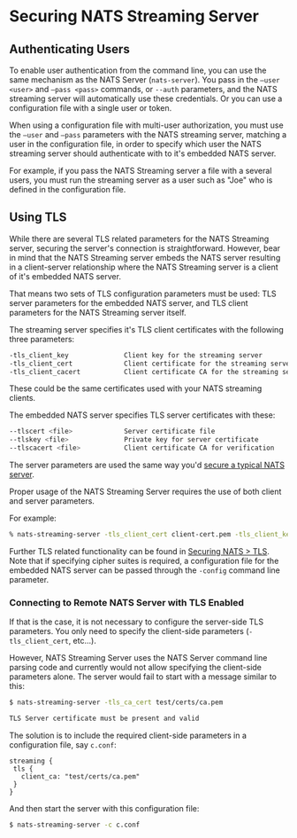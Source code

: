# Securing NATS Streaming Server


## Authenticating Users

To enable user authentication from the command line, you can use the same mechanism as the NATS Server (`nats-server`). You pass in the `—user <user>` and `—pass <pass>` commands, or `--auth` parameters, and the NATS streaming server will automatically use these credentials. Or you can use a configuration file with a single user or token.

When using a configuration file with multi-user authorization, you must use the `—user` and `—pass` parameters with the NATS streaming server, matching a user in the configuration file, in order to specify which user the NATS streaming server should authenticate with to it's embedded NATS server.

For example, if you pass the NATS Streaming server a file with a several users, you must run the streaming server as a user such as "Joe" who is defined in the configuration file.

## Using TLS

While there are several TLS related parameters for the NATS Streaming server, securing the server's connection is straightforward. However, bear in mind that the NATS Streaming server embeds the NATS server resulting in a client-server relationship where the NATS Streaming server is a client of it's embedded NATS server.

That means two sets of TLS configuration parameters must be used: TLS server parameters for the embedded NATS server, and TLS client parameters for the NATS Streaming server itself.

The streaming server specifies it's TLS client certificates with the following three parameters:

```sh
-tls_client_key              Client key for the streaming server
-tls_client_cert             Client certificate for the streaming server
-tls_client_cacert           Client certificate CA for the streaming server
```

These could be the same certificates used with your NATS streaming clients.

The embedded NATS server specifies TLS server certificates with these:

```sh
--tlscert <file>             Server certificate file
--tlskey <file>              Private key for server certificate
--tlscacert <file>           Client certificate CA for verification
```

The server parameters are used the same way you'd [secure a typical NATS server](../../nats_server/tls.md).

Proper usage of the NATS Streaming Server requires the use of both client and server parameters.

For example:

```sh
% nats-streaming-server -tls_client_cert client-cert.pem -tls_client_key client-key.pem -tls_client_cacert ca.pem -tlscert server-cert.pem -tlskey server-key.pem -tlscacert ca.pem
```

Further TLS related functionality can be found in [Securing NATS > TLS](../../nats_server/tls.md). Note that if specifying cipher suites is required, a configuration file for the embedded NATS server can be passed through the `-config` command line parameter.

### Connecting to Remote NATS Server with TLS Enabled

If that is the case, it is not necessary to configure the server-side TLS parameters. You only need to specify the client-side parameters (`-tls_client_cert`, etc...).

However, NATS Streaming Server uses the NATS Server command line parsing code and currently would not allow specifying the client-side parameters alone. The server would fail to start with a message similar to this:
```sh
$ nats-streaming-server -tls_ca_cert test/certs/ca.pem

TLS Server certificate must be present and valid
```

The solution is to include the required client-side parameters in a configuration file, say `c.conf`:
```
streaming {
 tls {
   client_ca: "test/certs/ca.pem"
 }
}
```
And then start the server with this configuration file:
```sh
$ nats-streaming-server -c c.conf
```
